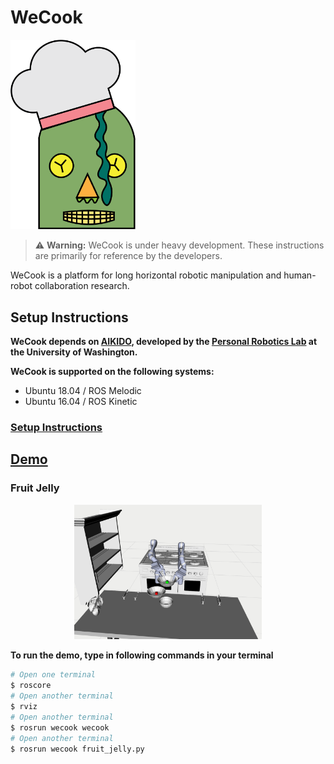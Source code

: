 # WeCook

<img src="docs/logo.png" width=200/>

> :warning: **Warning:** WeCook is under heavy development. These instructions are
> primarily for reference by the developers.

WeCook is a platform for long horizontal robotic manipulation 
and human-robot collaboration research.

## Setup Instructions
**WeCook depends on [AIKIDO](https://github.com/personalrobotics/aikido), developed by the [Personal Robotics Lab](https://personalrobotics.cs.washington.edu/) at the University of Washington.** 

**WeCook is supported on the following systems:**
- Ubuntu 18.04 / ROS Melodic
- Ubuntu 16.04 / ROS Kinetic

### [Setup Instructions](docs/instructions.md)

## [Demo](#demo)
### Fruit Jelly
<p align="center">
<img src="https://github.com/icaros-usc/wecook/blob/master/docs/fruit_jelly.png" width="300">
</p>

**To run the demo, type in following commands in your terminal**

```bash
# Open one terminal
$ roscore
# Open another terminal
$ rviz
# Open another terminal
$ rosrun wecook wecook
# Open another terminal
$ rosrun wecook fruit_jelly.py
```



